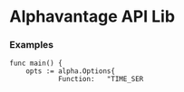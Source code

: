 # Alphavantage API Lib

### Examples

```
func main() {
	opts := alpha.Options{
			Function:   "TIME_SER